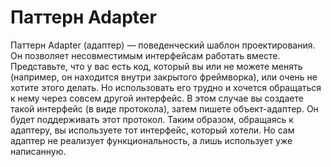 # Паттерн Adapter

Паттерн ​Adapter (адаптер) — поведенческий шаблон проектирования. Он позволяет несовместимым интерфейсам работать вместе. Представьте, что у вас есть код, который вы или не можете менять (например, он находится внутри закрытого фреймворка), или очень не хотите этого делать. Но использовать его трудно и хочется обращаться к нему через совсем другой интерфейс. В этом случае вы создаете такой интерфейс (в виде протокола), затем пишете объект-адаптер. Он будет поддерживать этот протокол. Таким образом, обращаясь к адаптеру, вы используете тот интерфейс, который хотели. Но сам адаптер не реализует функциональность, а лишь использует уже написанную.
